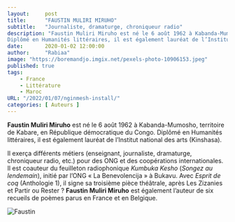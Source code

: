 ```yaml
---
layout:     post 
title:      "FAUSTIN MULIRI MIRUHO"
subtitle:   "Journaliste, dramaturge, chroniqueur radio"
description: "Faustin Muliri Miruho est né le 6 août 1962 à Kabanda-Mumosho, territoire de Kabare, en République démocratique du Congo. 
Diplômé en Humanités littéraires, il est également lauréat de l’Institut national des arts (Kinshasa). "
date:       2020-01-02 12:00:00
author:     "Rabiaa"
image: "https://boremandjo.imgix.net/pexels-photo-10906153.jpeg"
published: true
tags:
    - France 
    - Littérature
    - Maroc
URL: "/2022/01/07/nginmesh-install/"
categories: [ Auteurs ]
---
```




**Faustin Muliri Miruho** est né le 6 août 1962 à Kabanda-Mumosho, territoire de Kabare, en République démocratique du Congo. Diplômé en Humanités littéraires, il est également lauréat de l’Institut national des arts (Kinshasa).

Il exerça différents métiers (enseignant, journaliste, dramaturge, chroniqueur radio, etc.) pour des ONG et des coopérations internationales. Il est coauteur du feuilleton radiophonique *Kumbuka Kesho* (*Songez au lendemain*), initié par l’ONG « La Benevolencija » à Bukavu. Avec *Esprit de coq* (Anthologie 1), il signe sa troisième pièce théâtrale, après Les Zizanies et Partir ou Rester ? 
**Faustin Muliri Miruho** est également l’auteur de six recueils de poèmes parus en France et en Belgique.


![Faustin](https://boremandjo.imgix.net/Faustin%20Muliri%20Mirulho.PNG)
